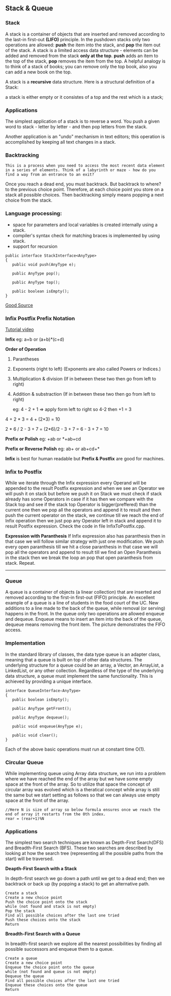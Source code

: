 ## Stack & Queue

### Stack
A stack is a container of objects that are inserted and removed according to the last-in first-out **(LIFO)** principle. In the pushdown stacks only two operations are allowed: **push** the item into the stack, and **pop** the item out of the stack. A stack is a limited access data structure - elements can be added and removed from the stack **only at the top**. **push** adds an item to the top of the stack, **pop** removes the item from the top. A helpful analogy is to think of a stack of books; you can remove only the top book, also you can add a new book on the top.

A stack is a **recursive** data structure. Here is a structural definition of a Stack:

a stack is either empty or
it consistes of a top and the rest which is a stack;

### Applications

The simplest application of a stack is to reverse a word. You push a given word to stack - letter by letter - and then pop letters from the stack.

Another application is an "undo" mechanism in text editors; this operation is accomplished by keeping all text changes in a stack.

### Backtracking
	This is a process when you need to access the most recent data element in a series of elements. Think of a labyrinth or maze - how do you find a way from an entrance to an exit?
Once you reach a dead end, you must backtrack. But backtrack to where? to the previous choice point. Therefore, at each choice point you store on a stack all possible choices. Then backtracking simply means popping a next choice from the stack.

### Language processing:
* space for parameters and local variables is created internally using a stack.
* compiler's syntax check for matching braces is implemented by using stack.
* support for recursion

```
public interface StackInterface<AnyType>
{
   public void push(AnyType e);

   public AnyType pop();

   public AnyType top();

   public boolean isEmpty();
}
```
[Good Source](https://www.cs.cmu.edu/~adamchik/15-121/lectures/Stacks%20and%20Queues/Stacks%20and%20Queues.html)

### Infix Postfix Prefix Notation
[Tutorial video](https://www.youtube.com/watch?v=jos1Flt21is&index=19&list=PL2_aWCzGMAwI3W_JlcBbtYTwiQSsOTa6P)

**Infix** <operand> <operator> <operand>   eg: a+b  or (a+b)*(c+d)

**Order of Operation**

1. Parantheses

2. Exponents	(right to left) (Exponents are also called Powers or Indices.)

3. Multiplication & division (If in between these two then go from left to right)

4. Addition & substraction (If in between these two then go from left to right)

	eg: 4 - 2 + 1  => apply form left to right so 4-2 then +1 = 3

4 + 2 * 3 = 4 + (2*3) = 10


2 * 6 / 2 - 3 + 7 = (2*6)/2 - 3 + 7 = 6 - 3 + 7 = 10

**Prefix or Polish** <operator> <operand> <operand>   eg: +ab  or *+ab+cd

**Prefix or Reverse Polish** <operand> <operand> <operator>  eg: ab+  or ab+cd+*

**Infix** is best for human readable but **Prefix & Postfix** are good for machines.

### Infix to Postfix
While we iterate through the Infix expression every Operand will be appended to the result Postfix expression and when we see an Operator we will push it on stack but before we push it on Stack we must check if stack already has some Operators in case if it has then we compare with the Stack top and see if the stack top Operator is bigger(preffered) than  the current one then we pop all the operators and append it to result and then push the current operator on the stack, we continue till we reach the end of Infix operation then we just pop any Operator left in stack and append it to result Postfix expression. Check the code in file InfixToPostfix.cpp.

**Expression with Paranthesis** If Infix expression also has paranthesis then in that case we will follow similar strategy with just one modification. We push every open paranthesis till we hit a close paranthesis in that case we will pop all the operators and append to result till we find an Open Paranthesis in the stack then we break the loop an pop that open paranthesis from stack. Repeat.

------------------------------------------------------------
### Queue
A queue is a container of objects (a linear collection) that are inserted and removed according to the first-in first-out (FIFO) principle. An excellent example of a queue is a line of students in the food court of the UC. New additions to a line made to the back of the queue, while removal (or serving) happens in the front. In the queue only two operations are allowed enqueue and dequeue. Enqueue means to insert an item into the back of the queue, dequeue means removing the front item. The picture demonstrates the FIFO access.

### Implementation

In the standard library of classes, the data type queue is an adapter class, meaning that a queue is built on top of other data structures. The underlying structure for a queue could be an array, a Vector, an ArrayList, a LinkedList, or any other collection. Regardless of the type of the underlying data structure, a queue must implement the same functionality. This is achieved by providing a unique interface.

```
interface QueueInterface‹AnyType>
{
   public boolean isEmpty();

   public AnyType getFront();

   public AnyType dequeue();

   public void enqueue(AnyType e);

   public void clear();
}
```

Each of the above basic operations must run at constant time O(1).

### Circular Queue
While implementing queue using Array data structure, we run into a problem where we have reached the end of the array but we have some empty space at the front of the array. So to utilize that space the concept of circular array was evolved which is a theratical concept while array is still the same but we start setting as follows so that we can always use empty space at the front of the array.

```
//Here N is size of array so below formula ensures once we reach the end of array it restarts from the 0th index.
rear = (rear+1)%N
```

### Applications

The simplest two search techniques are known as Depth-First Search(DFS) and Breadth-First Search (BFS). These two searches are described by looking at how the search tree (representing all the possible paths from the start) will be traversed.

**Deapth-First Search with a Stack**

In depth-first search we go down a path until we get to a dead end; then we backtrack or back up (by popping a stack) to get an alternative path.

```
Create a stack
Create a new choice point
Push the choice point onto the stack
while (not found and stack is not empty)
Pop the stack
Find all possible choices after the last one tried
Push these choices onto the stack
Return
```

**Breadth-First Search with a Queue**

In breadth-first search we explore all the nearest possibilities by finding all possible successors and enqueue them to a queue.

```
Create a queue
Create a new choice point
Enqueue the choice point onto the queue
while (not found and queue is not empty)
Dequeue the queue
Find all possible choices after the last one tried
Enqueue these choices onto the queue
Return
```
